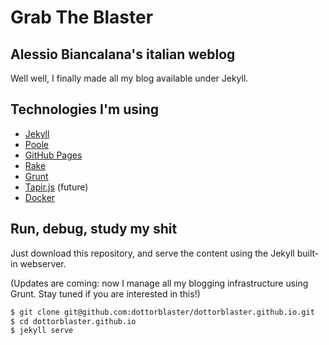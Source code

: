 # Grab The Blaster
## Alessio Biancalana's italian weblog

Well well, I finally made all my blog available under Jekyll.

## Technologies I'm using
- [Jekyll](http://jekyllrb.com/)
- [Poole](https://github.com/poole/poole)
- [GitHub Pages](https://pages.github.com/)
- [Rake](https://github.com/jimweirich/rake)
- [Grunt](http://gruntjs.com/)
- [Tapir.js](http://tapirgo.com/) (future)
- [Docker](https://www.docker.com/)

## Run, debug, study my shit
Just download this repository, and serve the content using the Jekyll built-in webserver.

(Updates are coming: now I manage all my blogging infrastructure using Grunt. Stay tuned if you are interested in this!)

```bash
$ git clone git@github.com:dottorblaster/dottorblaster.github.io.git
$ cd dottorblaster.github.io
$ jekyll serve
```


